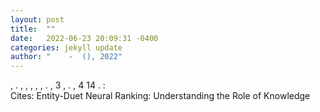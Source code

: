 ```yaml
---
layout: post
title:  ""
date:   2022-06-23 20:09:31 -0400
categories: jekyll update
author: "    -  (), 2022"
---
```

, . , , , , , . , 3 , . , 4 14 . :  
Cites: Entity-Duet Neural Ranking: Understanding the Role of Knowledge